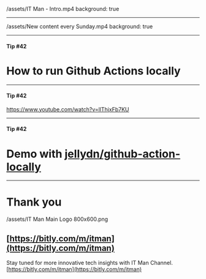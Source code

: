 
/assets/IT Man - Intro.mp4
background: true

---

/assets/New content every Sunday.mp4
background: true

---

#### Tip #42
# How to run Github Actions locally

---
#### Tip #42
https://www.youtube.com/watch?v=llThjxFb7KU

---
#### Tip #42
# Demo with [jellydn/github-action-locally](https://github.com/jellydn/github-action-locally)

---

# Thank you
/assets/IT Man Main Logo 800x600.png
## [https://bitly.com/m/itman](https://bitly.com/m/itman)

Stay tuned for more innovative tech insights with IT Man Channel.
[https://bitly.com/m/itman](https://bitly.com/m/itman)
